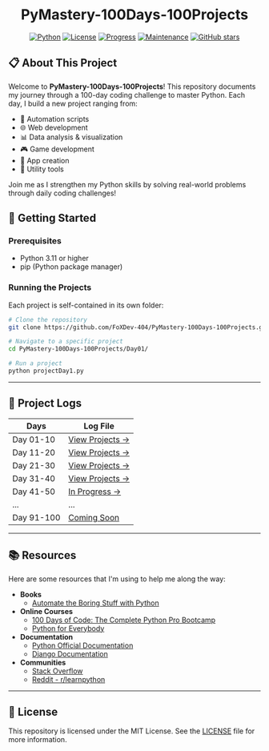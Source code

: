 <div align="center">

# PyMastery-100Days-100Projects

[![Python](https://img.shields.io/badge/Python-3.11-blue.svg)](https://www.python.org/downloads/)
[![License](https://img.shields.io/badge/License-MIT-green.svg)](LICENSE)
[![Progress](https://img.shields.io/badge/Progress-40%25-yellow.svg)](Day21-30/README.md)
[![Maintenance](https://img.shields.io/badge/Maintained-yes-brightgreen.svg)](https://github.com/FoXDev-404/PyMastery-100Days-100Projects/graphs/commit-activity)
[![GitHub stars](https://img.shields.io/github/stars/FoXDev-404/PyMastery-100Days-100Projects?style=social)](https://github.com/FoXDev-404/PyMastery-100Days-100Projects)

</div>

## 📋 About This Project

Welcome to **PyMastery-100Days-100Projects**! This repository documents my journey through a 100-day coding challenge to master Python. Each day, I build a new project ranging from:

- 🤖 Automation scripts
- 🌐 Web development
- 📊 Data analysis & visualization
- 🎮 Game development
- 📱 App creation
- 🔧 Utility tools

Join me as I strengthen my Python skills by solving real-world problems through daily coding challenges!

## 🚀 Getting Started

### Prerequisites

- Python 3.11 or higher
- pip (Python package manager)

### Running the Projects

Each project is self-contained in its own folder:

```bash
# Clone the repository
git clone https://github.com/FoXDev-404/PyMastery-100Days-100Projects.git

# Navigate to a specific project
cd PyMastery-100Days-100Projects/Day01/

# Run a project
python projectDay1.py
```

---

## 📅 Project Logs

| Days       | Log File                              |
| ---------- | ------------------------------------- |
| Day 01-10  | [View Projects →](Day01-10/README.md) |
| Day 11-20  | [View Projects →](Day11-20/README.md) |
| Day 21-30  | [View Projects →](Day21-30/README.md) |
| Day 31-40  | [View Projects →](Day31-40/README.md)   |
| Day 41-50  | [In Progress →](Day41-50/README.md)   |
| ...        | ...                                   |
| Day 91-100 | [Coming Soon](Day91-100/README.md)    |

---

## 📚 Resources

Here are some resources that I'm using to help me along the way:

- **Books**
  - [Automate the Boring Stuff with Python](https://automatetheboringstuff.com/)
- **Online Courses**
  - [100 Days of Code: The Complete Python Pro Bootcamp](https://www.udemy.com/course/100-days-of-code/)
  - [Python for Everybody](https://www.coursera.org/specializations/python)
- **Documentation**
  - [Python Official Documentation](https://docs.python.org/3/)
  - [Django Documentation](https://docs.djangoproject.com/en/stable/)
- **Communities**
  - [Stack Overflow](https://stackoverflow.com/)
  - [Reddit - r/learnpython](https://www.reddit.com/r/learnpython/)

---

## 📄 License

This repository is licensed under the MIT License. See the [LICENSE](LICENSE) file for more information.
